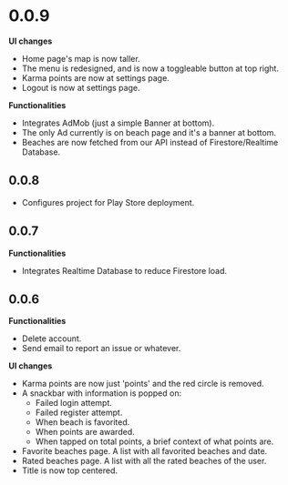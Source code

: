 # 0.0.9

**UI changes**

* Home page's map is now taller.
* The menu is redesigned, and is now a toggleable button at top right.
* Karma points are now at settings page.
* Logout is now at settings page.

**Functionalities**

* Integrates AdMob (just a simple Banner at bottom).
* The only Ad currently is on beach page and it's a banner at bottom.
* Beaches are now fetched from our API instead of Firestore/Realtime Database.

## 0.0.8

* Configures project for Play Store deployment.

## 0.0.7

**Functionalities**

* Integrates Realtime Database to reduce Firestore load.

## 0.0.6

**Functionalities**

* Delete account.
* Send email to report an issue or whatever.

**UI changes**

* Karma points are now just 'points' and the red circle is removed.
* A snackbar with information is popped on:
  * Failed login attempt.
  * Failed register attempt.
  * When beach is favorited.
  * When points are awarded.
  * When tapped on total points, a brief context of what points are.
* Favorite beaches page. A list with all favorited beaches and date.
* Rated beaches page. A list with all the rated beaches of the user.
* Title is now top centered.

